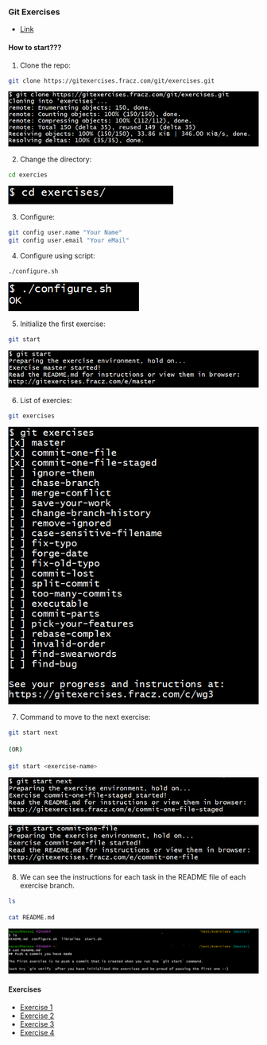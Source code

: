 ### Git Exercises

- [Link](https://gitexercises.fracz.com)

#### How to start???

1. Clone the repo:
```bash
git clone https://gitexercises.fracz.com/git/exercises.git
```

![screenshot](https://github.com/saimanasak/git-and-github/blob/main/practice/git_exercises/assets/initial_git_clone.png)

2. Change the directory:
```bash
cd exercies
```

![screenshot](https://github.com/saimanasak/git-and-github/blob/main/practice/git_exercises/assets/cd_exercises.png)

3. Configure:
```bash
git config user.name "Your Name"
git config user.email "Your eMail"
```

4. Configure using script:
```bash
./configure.sh
```

![screenshot](https://github.com/saimanasak/git-and-github/blob/main/practice/git_exercises/assets/configure_sh.png)

5. Initialize the first exercise:
```bash
git start
```

![screenshot](https://github.com/saimanasak/git-and-github/blob/main/practice/git_exercises/assets/git_start.png)

6. List of exercies:
```bash
git exercises
```

![screenshot](https://github.com/saimanasak/git-and-github/blob/main/practice/git_exercises/assets/git_exercises.png)

7. Command to move to the next exercise:
```bash
git start next

(OR)

git start <exercise-name>
```

![screenshot](https://github.com/saimanasak/git-and-github/blob/main/practice/git_exercises/assets/commit_one_file_staged_next.png)

![screenshot](https://github.com/saimanasak/git-and-github/blob/main/practice/git_exercises/assets/git_start_commit_one_file.png)

8. We can see the instructions for each task in the README file of each exercise branch.
```bash
ls

cat README.md
```

![screenshot](https://github.com/saimanasak/git-and-github/blob/main/practice/git_exercises/assets/task_instructions.png)

#### Exercises
- [Exercise 1](https://github.com/saimanasak/git-and-github/tree/main/practice/git_exercises/ex1_master)
- [Exercise 2](https://github.com/saimanasak/git-and-github/tree/main/practice/git_exercises/ex2_commit-one-file)
- [Exercise 3](https://github.com/saimanasak/git-and-github/tree/main/practice/git_exercises/ex3_commit-one-file-staged)
- [Exercise 4](https://github.com/saimanasak/git-and-github/tree/main/practice/git_exercises/ex4_ignore-them)